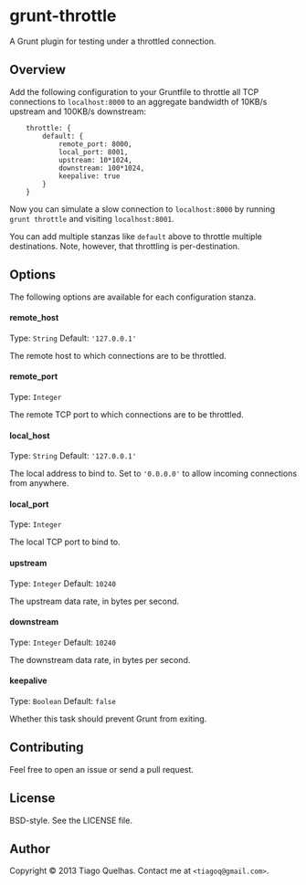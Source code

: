 # grunt-throttle #

A Grunt plugin for testing under a throttled connection.

## Overview

Add the following configuration to your Gruntfile to throttle all TCP connections to `localhost:8000` to an aggregate bandwidth of 10KB/s upstream and 100KB/s downstream:

```
    throttle: {
        default: {
            remote_port: 8000,
            local_port: 8001,
            upstream: 10*1024,
            downstream: 100*1024,
            keepalive: true
        }
    }
```

Now you can simulate a slow connection to `localhost:8000` by running `grunt throttle` and visiting `localhost:8001`.

You can add multiple stanzas like `default` above to throttle multiple destinations. Note, however, that throttling is per-destination.

## Options

The following options are available for each configuration stanza.

#### remote_host
Type: `String`
Default: `'127.0.0.1'`

The remote host to which connections are to be throttled.

#### remote_port
Type: `Integer`

The remote TCP port to which connections are to be throttled.

#### local_host
Type: `String`
Default: `'127.0.0.1'`

The local address to bind to. Set to `'0.0.0.0'` to allow incoming connections from anywhere.

#### local_port
Type: `Integer`

The local TCP port to bind to.

#### upstream
Type: `Integer`
Default: `10240`

The upstream data rate, in bytes per second.

#### downstream
Type: `Integer`
Default: `10240`

The downstream data rate, in bytes per second.

#### keepalive
Type: `Boolean`
Default: `false`

Whether this task should prevent Grunt from exiting.

## Contributing

Feel free to open an issue or send a pull request.

## License

BSD-style. See the LICENSE file.

## Author

Copyright © 2013 Tiago Quelhas. Contact me at `<tiagoq@gmail.com>`.
